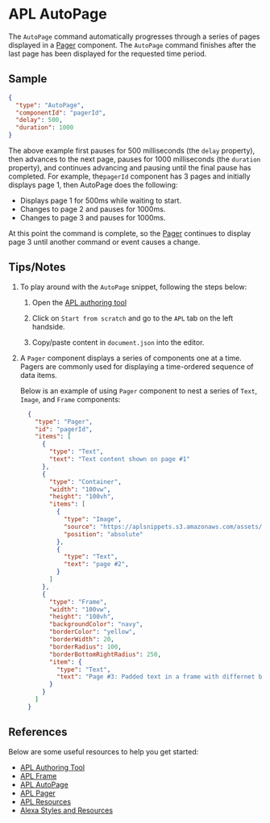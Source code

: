 # APL AutoPage
The `AutoPage` command automatically progresses through a series of pages displayed in a [Pager](https://developer.amazon.com/en-US/docs/alexa/alexa-presentation-language/apl-pager.html) component. The `AutoPage` command finishes after the last page has been displayed for the requested time period.

## Sample

```JSON
{
  "type": "AutoPage",
  "componentId": "pagerId",
  "delay": 500,
  "duration": 1000
}
```

The above example first pauses for 500 milliseconds (the `delay` property), then advances to the next page, pauses for 1000 milliseconds (the `duration` property), and continues advancing and pausing until the final pause has completed. For example, the`pagerId` component has 3 pages and initially displays page 1, then AutoPage does the following:

- Displays page 1 for 500ms while waiting to start.
- Changes to page 2 and pauses for 1000ms.
- Changes to page 3 and pauses for 1000ms.

At this point the command is complete, so the [Pager](https://developer.amazon.com/en-US/docs/alexa/alexa-presentation-language/apl-pager.html) continues to display page 3 until another command or event causes a change.

## Tips/Notes

1. To play around with the `AutoPage` snippet, following the steps below:

    1. Open the [APL authoring tool](https://developer.amazon.com/alexa/console/ask/displays)

    1. Click on `Start from scratch` and go to the `APL` tab on the left handside.

    1. Copy/paste content in `document.json` into the editor.

1. A `Pager` component displays a series of components one at a time. Pagers are commonly used for displaying a time-ordered sequence of data items.

    Below is an example of using `Pager` component to nest a series of `Text`, `Image`, and `Frame` components:

    ```JSON
      {
        "type": "Pager",
        "id": "pagerId",
        "items": [
          {
            "type": "Text",
            "text": "Text content shown on page #1"
          },
          {
            "type": "Container",
            "width": "100vw",
            "height": "100vh",
            "items": [
              {
                "type": "Image",
                "source": "https://aplsnippets.s3.amazonaws.com/assets/images/dog01_1200.jpg",
                "position": "absolute"
              },
              {
                "type": "Text",
                "text": "page #2",
              }
            ]
          },
          {
            "type": "Frame",
            "width": "100vw",
            "height": "100vh",
            "backgroundColor": "navy",
            "borderColor": "yellow",
            "borderWidth": 20,
            "borderRadius": 100,
            "borderBottomRightRadius": 250,
            "item": {
              "type": "Text",
              "text": "Page #3: Padded text in a frame with differnet border radii",
            }
          }
        ]
      }
    ```

## References
Below are some useful resources to help you get started:

- [APL Authoring Tool](https://developer.amazon.com/en-US/docs/alexa/alexa-presentation-language/apl-authoring-tool.html)
- [APL Frame](https://developer.amazon.com/en-US/docs/alexa/alexa-presentation-language/apl-frame.html)
- [APL AutoPage](https://developer.amazon.com/en-US/docs/alexa/alexa-presentation-language/apl-standard-commands.html#autopage-command)
- [APL Pager](https://developer.amazon.com/en-US/docs/alexa/alexa-presentation-language/apl-pager.html)
- [APL Resources](https://developer.amazon.com/en-US/docs/alexa/alexa-presentation-language/apl-resources.html)
- [Alexa Styles and Resources](https://developer.amazon.com/en-US/docs/alexa/alexa-presentation-language/apl-alexa-styles-package.html)